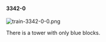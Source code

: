 #### 3342-0
![train-3342-0-0.png](https://github.com/lil-lab/nlvr/raw/master/nlvr/train/images/4/train-3342-0-0.png "train-3342-0-0.png")

There is a tower with only blue blocks.